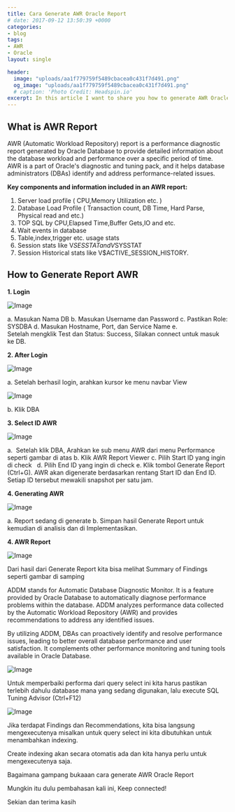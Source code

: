 ```yaml
---
title: Cara Generate AWR Oracle Report
# date: 2017-09-12 13:50:39 +0000
categories:
- blog
tags:
- AWR
- Oracle
layout: single

header:
  image: "uploads/aa1f779759f5489cbacea0c431f7d491.png"
  og_image: "uploads/aa1f779759f5489cbacea0c431f7d491.png"
  # caption: 'Photo Credit: Headspin.io'
excerpt: In this article I want to share you how to generate AWR Oracle Report, AWR Report is a performance diagnostic report generated by Oracle Database to provide detailed information about the database workload and performance over a specific period of time.
---
```


## **What is AWR Report**

AWR (Automatic Workload Repository) report is a performance diagnostic report generated by Oracle Database to provide detailed information about the database workload and performance over a specific period of time. AWR is a part of Oracle's diagnostic and tuning pack, and it helps database administrators (DBAs) identify and address performance-related issues.

**Key components and information included in an AWR report:**

1. Server load profile ( CPU,Memory Utilization etc. )
2. Database Load Profile ( Transaction count, DB Time, Hard Parse, Physical read and etc.)
3. TOP SQL by CPU,Elapsed Time,Buffer Gets,IO and etc.
4. Wait events in database
5. Table,index,trigger etc. usage stats
6. Session stats like V$SESSTAT and V$SYSSTAT
7. Session Historical stats like V$ACTIVE_SESSION_HISTORY.

## **How to Generate Report AWR**

**1. Login**

![Image](https://res.cloudinary.com/brianrakhmataji-id/image/upload/v1702099402/zwhf6nx7rt0d4par0vt4.png)

a. Masukan Nama DB
b. Masukan Username dan Password
c. Pastikan Role: SYSDBA
d. Masukan Hostname, Port, dan Service Name
e. Setelah mengklik Test dan Status: Success, Silakan connect untuk masuk ke DB.

**2. After Login**

![Image](https://res.cloudinary.com/brianrakhmataji-id/image/upload/v1702099402/d5ik1gdzzoaybcqny4fu.png)

a. Setelah berhasil login, arahkan kursor ke menu navbar View

![Image](https://res.cloudinary.com/brianrakhmataji-id/image/upload/v1702099402/oyyvnstameknravwvwiu.png)

b. Klik DBA

**3. Select ID AWR**

![Image](https://res.cloudinary.com/brianrakhmataji-id/image/upload/v1702099402/d2ymcbrfjp75lhczltiu.png)

a.  Setelah klik DBA, Arahkan ke sub menu AWR dari menu Performance seperti gambar di atas
b. Klik AWR Report Viewer
c. Pilih Start ID yang ingin di check  
d. Pilih End ID yang ingin di check
e. Klik tombol Generate Report (Ctrl+G). AWR akan digenerate berdasarkan rentang Start ID dan End ID. Setiap ID tersebut mewakili snapshot per satu jam. 

**4. Generating AWR**

![Image](https://res.cloudinary.com/brianrakhmataji-id/image/upload/v1702099402/yc89jczq7i5eamdftahu.png)

a. Report sedang di generate
b. Simpan hasil Generate Report untuk kemudian di analisis dan di Implementasikan.

**4. AWR Report**

![Image](https://res.cloudinary.com/brianrakhmataji-id/image/upload/v1702099402/wqf2t0oydmmb8ac8pky2.png)

Dari hasil dari Generate Report kita bisa melihat Summary of Findings seperti gambar di samping

ADDM stands for Automatic Database Diagnostic Monitor. It is a feature provided by Oracle Database to automatically diagnose performance problems within the database. ADDM analyzes performance data collected by the Automatic Workload Repository (AWR) and provides recommendations to address any identified issues.

By utilizing ADDM, DBAs can proactively identify and resolve performance issues, leading to better overall database performance and user satisfaction. It complements other performance monitoring and tuning tools available in Oracle Database.

![Image](https://res.cloudinary.com/brianrakhmataji-id/image/upload/v1702099402/sz4zltvextkis9htpagt.png)

Untuk memperbaiki performa dari query select ini kita harus pastikan terlebih dahulu database mana yang sedang digunakan, lalu execute SQL Tuning Advisor (Ctrl+F12)

![Image](https://res.cloudinary.com/brianrakhmataji-id/image/upload/v1702099402/mdj0jgmovqnauaebv1tx.png)

Jika terdapat Findings dan Recommendations, kita bisa langsung mengexecutenya misalkan untuk query select ini kita dibutuhkan untuk menambahkan indexing. 

Create indexing akan secara otomatis ada dan kita hanya perlu untuk mengexecutenya saja.

Bagaimana gampang bukaaan cara generate AWR Oracle Report

Mungkin itu dulu pembahasan kali ini, Keep connected!

Sekian dan terima kasih
